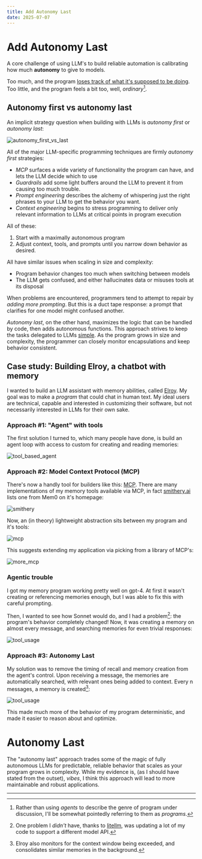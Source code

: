 ```yaml
---
title: Add Autonomy Last
date: 2025-07-07
---
```


# Add Autonomy Last

A core challenge of using LLM's to build reliable automation is calibrating how much **autonomy** to give to models.

Too much, and the program [loses track of what it's supposed to be doing](https://www.anthropic.com/research/project-vend-1). Too little, and the program feels a bit too, well, _ordinary_[^1].

## Autonomy first vs autonomy last

An implicit strategy question when building with LLMs is _autonomy first_ or _autonomy last_:

![autonomy_first_vs_last](../../images/blog/autonomy_last/autonomy_first_vs_last.png)

All of the major LLM-specific programming techniques are firmly _autonomy first_ strategies:

- _MCP_ surfaces a wide variety of functionality the program can have, and lets the LLM decide which to use
- _Guardrails_ add some light buffers around the LLM to prevent it from causing too much trouble.
- _Prompt engineering_ describes the alchemy of whispering just the right phrases to your LLM to get the behavior you want.
-  _Context engineering_ begins to stress programming to deliver only relevant information to LLMs at critical points in program execution


All of these:

1. Start with a maximally autonomous program
2. Adjust context, tools, and prompts until you narrow down behavior as desired.

All have similar issues when scaling in size and complexity:

- Program behavior changes too much when switching between models
- The LLM gets confused, and either hallucinates data or misuses tools at its disposal

When problems are encountered, programmers tend to attempt to repair by _adding more prompting_. But this is a duct tape response: a prompt that clarifies for one model might confused another.

_Autonomy last_, on the other hand, maximizes the logic that can be handled by code, then adds autonomous functions. This approach strives to keep the tasks delegated to LLMs [simple](https://en.wikipedia.org/wiki/KISS_principle). As the program grows in size and complexity, the programmer can closely monitor encapsulations and keep behavior consistent.


## Case study: Building Elroy, a chatbot with memory

I wanted to build an LLM assistant with memory abilities, called [Elroy](https://github.com/elroy-bot/elroy). My goal was to make a _program_ that could chat in human text. My ideal users are technical, capable and interested in customizing their software, but not necessarily interested in LLMs for their own sake.

### Approach #1: "Agent" with tools

The first solution I turned to, which many people have done, is build an agent loop with access to custom for creating and reading memories:

![tool_based_agent](../../images/blog/autonomy_last/Agent.png)

### Approach #2: Model Context Protocol (MCP)

There's now a handly tool for builders like this: [MCP](https://modelcontextprotocol.io/introduction). There are many implementations of my memory tools available via MCP, in fact [smithery.ai](https://smithery.ai/) lists one from Mem0 on it's homepage:

![smithery](../../images/blog/autonomy_last/smithery.png)

Now, an (in theory) lightweight abstraction sits between my program and it's tools:

![mcp](../../images/blog/autonomy_last/mcp.png)

This suggests extending my application via picking from a library of MCP's:

![more_mcp](../../images/blog/autonomy_last/more_mcp.png)


### Agentic trouble

I got my memory program working pretty well on gpt-4. At first it wasn't creating or referencing memories enough, but I was able to fix this with careful prompting.

Then, I wanted to see how Sonnet would do, and I had a problem[^2]: the program's behavior completely changed! Now, it was creating a memory on almost every message, and searching memories for even trivial responses:

![tool_usage](../../images/blog/autonomy_last/tool_usage_rate.png)

### Approach #3: Autonomy Last

My solution was to remove the timing of recall and memory creation from the agent's control. Upon receiving a message, the memories are automatically searched, with relevant ones being added to context. Every n messages, a memory is created[^3]:

![tool_usage](../../images/blog/autonomy_last/elroy.png)

This made much more of the behavior of my program deterministic, and made it easier to reason about and optimize.

# Autonomy Last

The "autonomy last" approach trades some of the magic of fully autonomous LLMs for predictable, reliable behavior that scales as your program grows in complexity. While my evidence is, (as I should have stated from the outset), _vibes_, I think this approach will lead to more maintainable and robust applications.

---

[^1]:
    Rather than using _agents_ to describe the genre of program under discussion, I'll be somewhat pointedly referring to them as _programs_.

[^2]:
    One problem I _didn't_ have, thanks to [litellm](https://www.litellm.ai/), was updating a lot of my code to support a different model API.

[^3]:
    Elroy also monitors for the context window being exceeded, and consolidates similar memories in the background.


